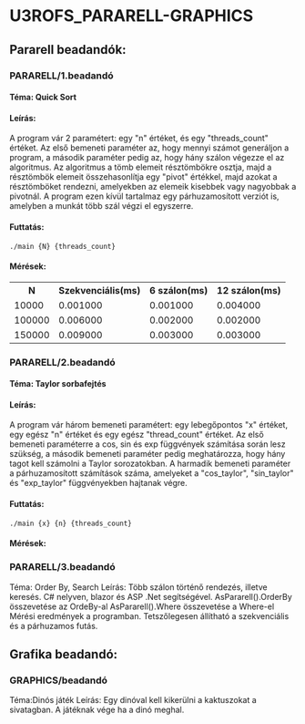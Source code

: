 # U3ROFS_PARARELL-GRAPHICS

## Pararell beadandók:

### PARARELL/1.beadandó

#### Téma: Quick Sort
#### Leírás:
A program vár 2 paramétert: egy "n" értéket, és egy "threads_count" értéket. Az első bemeneti paraméter az, hogy mennyi számot generáljon a program, a második paraméter pedig az, hogy hány szálon végezze el az algoritmus. Az algoritmus a tömb elemeit résztömbökre osztja, majd a résztömbök elemeit összehasonlítja egy "pivot" értékkel, majd azokat a résztömböket rendezni, amelyekben az elemeik kisebbek vagy nagyobbak a pivotnál. A program ezen kívül tartalmaz egy párhuzamosított verziót is, amelyben a munkát több szál végzi el egyszerre.

 #### Futtatás:

    ./main {N} {threads_count}

 #### Mérések:

 <table>
    <tr>
        <th>N</th>
        <th>Szekvenciális(ms)</th>
        <th>6 szálon(ms)</th>
        <th>12 szálon(ms)</th>
    <tr>
    <tr>
        <td>10000</td>
        <td>0.001000</td>
        <td>0.001000</td>
        <td>0.004000</td>
    </tr>
     <tr>
        <td>100000</td>
        <td>0.006000</td>
        <td>0.002000</td>
        <td>0.002000</td>
    </tr>
    <tr>
        <td>150000</td>
        <td>0.009000</td>
        <td>0.003000</td>
        <td>0.003000</td>
    </tr>
</table>

### PARARELL/2.beadandó

#### Téma: Taylor sorbafejtés
#### Leírás:
A program vár három bemeneti paramétert: egy lebegőpontos "x" értéket, egy egész "n" értéket és egy egész "thread_count" értéket. Az első bemeneti paraméterre a cos, sin és exp függvények számítása során lesz szükség, a második bemeneti paraméter pedig meghatározza, hogy hány tagot kell számolni a Taylor sorozatokban. A harmadik bemeneti paraméter a párhuzamosított számítások száma, amelyeket a "cos_taylor", "sin_taylor" és "exp_taylor" függvényekben hajtanak végre.

 #### Futtatás:

    ./main {x} {n} {threads_count}

 #### Mérések:

### PARARELL/3.beadandó

Téma: Order By, Search
Leírás: Több szálon történő rendezés, illetve keresés. C# nelyven, blazor és ASP .Net segítségével.
AsPararell().OrderBy összevetése az OrdeBy-al
AsPararell().Where összevetése a Where-el
Mérési eredmények a programban.
Tetszőlegesen állítható a szekvenciális és a párhuzamos futás.

## Grafika beadandó:

### GRAPHICS/beadandó

Téma:Dinós játék
Leírás: Egy dinóval kell kikerülni a kaktuszokat a sivatagban. A játéknak vége ha a dinó meghal.
